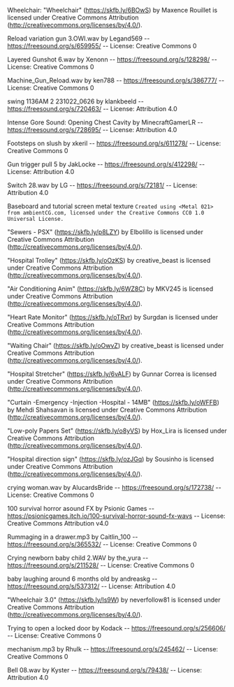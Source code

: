 
Wheelchair: "Wheelchair" (https://skfb.ly/6BOwS) by Maxence Rouillet is licensed under Creative Commons Attribution (http://creativecommons.org/licenses/by/4.0/).

Reload variation gun 3.OWI.wav by Legand569 -- https://freesound.org/s/659955/ -- License: Creative Commons 0

Layered Gunshot 6.wav by Xenonn -- https://freesound.org/s/128298/ -- License: Creative Commons 0

Machine_Gun_Reload.wav by ken788 -- https://freesound.org/s/386777/ -- License: Creative Commons 0

swing 1136AM 2 231022_0626 by klankbeeld -- https://freesound.org/s/720463/ -- License: Attribution 4.0

Intense Gore Sound: Opening Chest Cavity by MinecraftGamerLR -- https://freesound.org/s/728695/ -- License: Attribution 4.0

Footsteps on slush by xkeril -- https://freesound.org/s/611278/ -- License: Creative Commons 0

Gun trigger pull 5 by JakLocke -- https://freesound.org/s/412298/ -- License: Attribution 4.0

Switch 28.wav by LG -- https://freesound.org/s/72181/ -- License: Attribution 4.0

Baseboard and tutorial screen metal texture ```
Created using <Metal 021> from ambientCG.com,
licensed under the Creative Commons CC0 1.0 Universal License.
	```

"Sewers - PSX" (https://skfb.ly/p8LZY) by Elbolillo is licensed under Creative Commons Attribution (http://creativecommons.org/licenses/by/4.0/).

"Hospital Trolley" (https://skfb.ly/oOzKS) by creative_beast is licensed under Creative Commons Attribution (http://creativecommons.org/licenses/by/4.0/).

"Air Conditioning Anim" (https://skfb.ly/6WZ8C) by MKV245 is licensed under Creative Commons Attribution (http://creativecommons.org/licenses/by/4.0/).

"Heart Rate Monitor" (https://skfb.ly/oTRvr) by Surgdan is licensed under Creative Commons Attribution (http://creativecommons.org/licenses/by/4.0/).

"Waiting Chair" (https://skfb.ly/oOwvZ) by creative_beast is licensed under Creative Commons Attribution (http://creativecommons.org/licenses/by/4.0/).

"Hospital Stretcher" (https://skfb.ly/6vALF) by Gunnar Correa is licensed under Creative Commons Attribution (http://creativecommons.org/licenses/by/4.0/).

"Curtain -Emergency -Injection -Hospital - 14MB" (https://skfb.ly/oWFFB) by Mehdi Shahsavan is licensed under Creative Commons Attribution (http://creativecommons.org/licenses/by/4.0/).

"Low-poly Papers Set" (https://skfb.ly/o8yVS) by Hox_Lira is licensed under Creative Commons Attribution (http://creativecommons.org/licenses/by/4.0/).

"Hospital direction sign" (https://skfb.ly/ozJGq) by Sousinho is licensed under Creative Commons Attribution (http://creativecommons.org/licenses/by/4.0/).

crying woman.wav by AlucardsBride -- https://freesound.org/s/172738/ -- License: Creative Commons 0

100 survival horror asound FX by Psionic Games -- https://psionicgames.itch.io/100-survival-horror-sound-fx-wavs -- License: Creative Commons Attribution v4.0

Rummaging in a drawer.mp3 by Caitlin_100 -- https://freesound.org/s/365532/ -- License: Creative Commons 0

Crying newborn baby child 2.WAV by the_yura -- https://freesound.org/s/211528/ -- License: Creative Commons 0

baby laughing around 6 months old by andreaskg -- https://freesound.org/s/537312/ -- License: Attribution 4.0

"Wheelchair 3.0" (https://skfb.ly/Is9W) by neverfollow81 is licensed under Creative Commons Attribution (http://creativecommons.org/licenses/by/4.0/).

Trying to open a locked door by Kodack -- https://freesound.org/s/256606/ -- License: Creative Commons 0

mechanism.mp3 by Rhulk -- https://freesound.org/s/245462/ -- License: Creative Commons 0

Bell 08.wav by Kyster -- https://freesound.org/s/79438/ -- License: Attribution 4.0